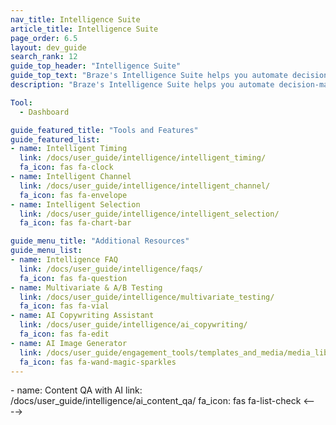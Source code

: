 ```yaml
---
nav_title: Intelligence Suite
article_title: Intelligence Suite
page_order: 6.5
layout: dev_guide
search_rank: 12
guide_top_header: "Intelligence Suite"
guide_top_text: "Braze's Intelligence Suite helps you automate decision-making with data-based insights. From delivery time to multivariate testing, brands can use these tools and features to create dynamic, cross-channel experiences that optimize at scale. <br> <br> The Intelligence Suite comprises of three main features: Intelligent Timing, Intelligent Channel, and Intelligent Selection."
description: "Braze's Intelligence Suite helps you automate decision-making with data-based insights. From delivery time to multivariate testing, brands can use these tools and features to create dynamic, cross-channel experiences that optimize at scale."

Tool:
  - Dashboard

guide_featured_title: "Tools and Features"
guide_featured_list:
- name: Intelligent Timing
  link: /docs/user_guide/intelligence/intelligent_timing/
  fa_icon: fas fa-clock
- name: Intelligent Channel
  link: /docs/user_guide/intelligence/intelligent_channel/
  fa_icon: fas fa-envelope
- name: Intelligent Selection
  link: /docs/user_guide/intelligence/intelligent_selection/
  fa_icon: fas fa-chart-bar

guide_menu_title: "Additional Resources"
guide_menu_list:
- name: Intelligence FAQ
  link: /docs/user_guide/intelligence/faqs/
  fa_icon: fas fa-question
- name: Multivariate & A/B Testing
  link: /docs/user_guide/intelligence/multivariate_testing/
  fa_icon: fas fa-vial
- name: AI Copywriting Assistant
  link: /docs/user_guide/intelligence/ai_copywriting/
  fa_icon: fas fa-edit
- name: AI Image Generator
  link: /docs/user_guide/engagement_tools/templates_and_media/media_library/#generate-ai
  fa_icon: fas fa-wand-magic-sparkles
---
```


<!--->
- name: Content QA with AI
  link: /docs/user_guide/intelligence/ai_content_qa/
  fa_icon: fas fa-list-check
<---->

<br>